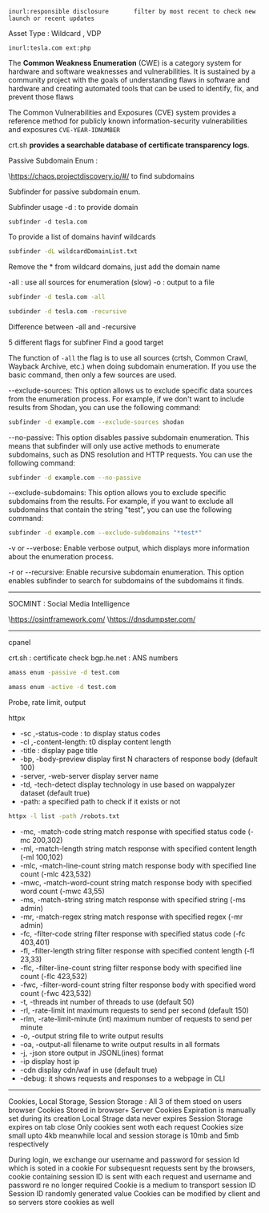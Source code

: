 
```
inurl:responsible disclosure       filter by most recent to check new launch or recent updates

```

Asset Type : Wildcard , VDP

```
inurl:tesla.com ext:php
```


The **Common Weakness Enumeration** (CWE) is a category system for hardware and software weaknesses and vulnerabilities. It is sustained by a community project with the goals of understanding flaws in software and hardware and creating automated tools that can be used to identify, fix, and prevent those flaws

The Common Vulnerabilities and Exposures (CVE) system provides a reference method for publicly known information-security vulnerabilities and exposures
`CVE-YEAR-IDNUMBER`

crt.sh **provides a searchable database of certificate transparency logs**.

Passive Subdomain Enum : 

\https://chaos.projectdiscovery.io/#/
to find subdomains

Subfinder for passive subdomain enum. 

Subfinder usage
-d : to provide domain

```
subfinder -d tesla.com
```

To provide a list of domains havinf wildcards

```sh
subfinder -dL wildcardDomainList.txt
```

Remove the \* from wildcard domains, just add the domain name

-all :                           use all sources for enumeration (slow)
-o : output to a file

```sh
subfinder -d tesla.com -all
```

```sh
subdinder -d tesla.com -recursive
```

Difference between -all and -recursive

5 different flags for subfiner
Find a good target

The function of `-all` the flag is to use all sources (crtsh, Common Crawl, Wayback Archive, etc.) when doing subdomain enumeration. If you use the basic command, then only a few sources are used.

--exclude-sources: This option allows us to exclude specific data sources from the enumeration process. For example, if we don't want to include results from Shodan, you can use the following command:

```sh
subfinder -d example.com --exclude-sources shodan
```

--no-passive: This option disables passive subdomain enumeration. This means that subfinder will only use active methods to enumerate subdomains, such as DNS resolution and HTTP requests. You can use the following command:

```sh
subfinder -d example.com --no-passive
```


--exclude-subdomains: This option allows you to exclude specific subdomains from the results. For example, if you want to exclude all subdomains that contain the string "test", you can use the following command:

```sh
subfinder -d example.com --exclude-subdomains "*test*"
```


-v or --verbose: Enable verbose output, which displays more information about the enumeration process.

-r or --recursive: Enable recursive subdomain enumeration. This option enables subfinder to search for subdomains of the subdomains it finds.


---

SOCMINT : Social Media Intelligence

\https://osintframework.com/
\https://dnsdumpster.com/


---

cpanel

crt.sh   :  certificate check
bgp.he.net  :  ANS numbers

```sh
amass enum -passive -d test.com
```

```sh
amass enum -active -d test.com
```

Probe, rate limit, output

httpx

- -sc ,-status-code : to display status codes
- -cl ,-content-length: t0 display content length
- -title : display page title
- -bp, -body-preview    display first N characters of response body (default 100)
- -server, -web-server  display server name
- -td, -tech-detect     display technology in use based on wappalyzer dataset (default true)
- -path: a specified path to check if it exists or not
```sh
httpx -l list -path /robots.txt
```
- -mc, -match-code string            match response with specified status code (-mc 200,302)
- -ml, -match-length string          match response with specified content length (-ml 100,102)
- -mlc, -match-line-count string     match response body with specified line count (-mlc 423,532)
- -mwc, -match-word-count string     match response body with specified word count (-mwc 43,55)
-    -ms, -match-string string          match response with specified string (-ms admin)
-  -mr, -match-regex string           match response with specified regex (-mr admin)
- -fc, -filter-code string            filter response with specified status code (-fc 403,401)
- -fl, -filter-length string          filter response with specified content length (-fl 23,33)
-  -flc, -filter-line-count string     filter response body with specified line count (-flc 423,532)
-   -fwc, -filter-word-count string     filter response body with specified word count (-fwc 423,532)
-    -t, -threads int              number of threads to use (default 50)
-    -rl, -rate-limit int          maximum requests to send per second (default 150)
-  -rlm, -rate-limit-minute (int)  maximum number of requests to send per minute
- -o, -output string                  file to write output results
- -oa, -output-all                    filename to write output results in all formats
- -j, -json                           store output in JSONL(ines) format
- -ip                   display host ip
- -cdn                  display cdn/waf in use (default true)
- -debug: it shows requests and responses to a webpage in CLI

---

Cookies, Local Storage, Session Storage : All 3 of them stoed on users browser
Cookies Stored in browser+ Server
Cookies Expiration is manually set during its creation
Local Strage data never expires 
Session Storage expires on tab close
Only cookies sent woth each request
Cookies size small upto  4kb meanwhile local and session storage is 10mb and 5mb respectively

During login, we exchange our username and password for session Id which is soted in a cookie
For subsequesnt requests sent by the browsers, cookie containing session ID is sent with each request and username and password re no longer required
Cookie is a medium to transport session ID 
Session ID randomly generated value
Cookies can be modified by client and so servers store cookies as well

